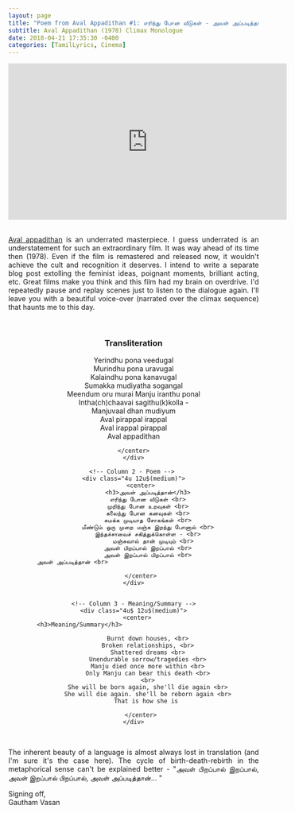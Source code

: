 ```yaml
---
layout: page
title: "Poem from Aval Appadithan #1: எரிந்து போன வீடுகள் - அவள் அப்படித்தான்"
subtitle: Aval Appadithan (1978) Climax Monologue
date: 2018-04-21 17:35:30 -0400
categories: [TamilLyrics, Cinema]
---
```


<center><iframe width="560" height="315" src="https://www.youtube.com/embed/Hp3JvaFGAMA" frameborder="0" allow="autoplay; encrypted-media" allowfullscreen></iframe></center>
                                    
<br>

<p align="justify"> <a href="https://en.wikipedia.org/wiki/Aval_Appadithan">Aval appadithan</a> is an underrated masterpiece. I guess underrated is an understatement for such an extraordinary film. It was way ahead of its time then (1978). Even if the film is remastered and released now, it wouldn't achieve the cult and recognition it deserves. I intend to write a separate blog post extolling the feminist ideas, poignant moments, brilliant acting, etc. Great films make you think and this film had my brain on overdrive. I'd repeatedly pause and replay scenes just to listen to the dialogue again. I'll leave you with a beautiful voice-over (narrated over the climax sequence) that haunts me to  this day. </p>

<br>

<div class="row">
    <!-- Column 1 - Transliteration -->
    <div class="4u 12u$(medium)">
        <center>  
            <h3>Transliteration</h3>                                                                              
            Yerindhu pona veedugal  <br>
            Murindhu pona uravugal <br>
            Kalaindhu pona kanavugal <br>
            Sumakka mudiyatha sogangal <br>
            Meendum oru murai Manju iranthu ponal <br>
            Intha(ch)chaavai sagithu(k)kolla - <br>
                Manjuvaal dhan mudiyum <br>
            Aval pirappal irappal <br>
            Aval irappal pirappal <br>
            Aval appadithan <br>                                                

        </center>    
    </div>

    <!-- Column 2 - Poem --> 
    <div class="4u 12u$(medium)">
        <center>
            <h3>அவள் அப்படித்தான்</h3>
            எரிந்து போன வீடுகள் <br>
            முறிந்து போன உறவுகள் <br>
            கலைந்து போன கனவுகள் <br>
            சுமக்க முடியாத சோகங்கள் <br>
            மீண்டும் ஒரு முறை மஞ்சு இறந்து போனால் <br>
            இந்தச்சாவைச் சகித்துக்கொள்ள - <br>
                மஞ்சுவால் தான் முடியும் <br> 
            அவள் பிறப்பால் இறப்பால் <br>
            அவள் இறப்பால் பிறப்பால் <br>
            அவள் அப்படித்தான் <br>                                            

        </center>
    </div>


    <!-- Column 3 - Meaning/Summary -->
    <div class="4u$ 12u$(medium)">
        <center>  
            <h3>Meaning/Summary</h3>                                                                              

            Burnt down houses, <br>
            Broken relationships, <br>
            Shattered dreams <br>
            Unendurable sorrow/tragedies <br>
            Manju died once more within <br>
            Only Manju can bear this death <br>
            <br>
            She will be born again, she'll die again <br>
            She will die again. she'll be reborn again <br>
            That is how she is 

        </center>
    </div>
</div>   

<br>

<p align="justify"> The inherent beauty of a language is almost always lost in translation (and I'm sure it's the case here). The cycle of birth-death-rebirth in the metaphorical sense can't be explained better - "அவள் பிறப்பால் இறப்பால், அவள் இறப்பால் பிறப்பால், அவள் அப்படித்தான்... "  </p>

<p> Signing off, <br>
    Gautham Vasan  </p>